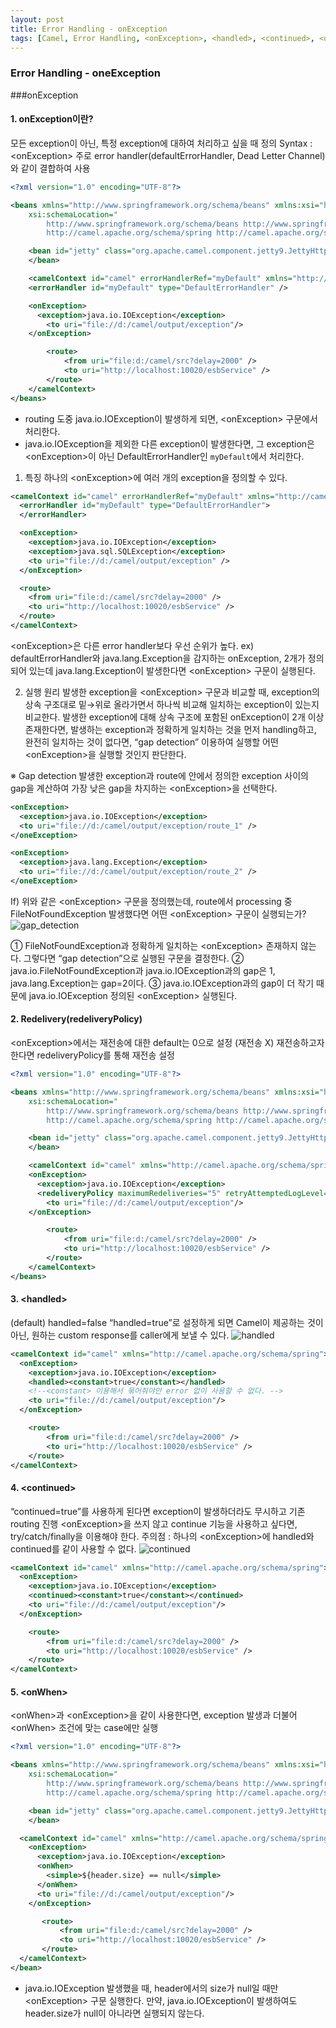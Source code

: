 ```yaml
---
layout: post
title: Error Handling - onException
tags: [Camel, Error Handling, <onException>, <handled>, <continued>, <onWhen>]
---
```


### Error Handling - oneException

###onException
#### 1. onException이란?
모든 exception이 아닌, 특정 exception에 대하여 처리하고 싶을 때 정의
Syntax : \<onException>
주로 error handler(defaultErrorHandler, Dead Letter Channel)와 같이 결합하여 사용
```xml
<?xml version="1.0" encoding="UTF-8"?>

<beans xmlns="http://www.springframework.org/schema/beans" xmlns:xsi="http://www.w3.org/2001/XMLSchema-instance"
 	xsi:schemaLocation="
        http://www.springframework.org/schema/beans http://www.springframework.org/schema/beans/spring-beans-2.5.xsd
        http://camel.apache.org/schema/spring http://camel.apache.org/schema/spring/camel-spring.xsd">

	<bean id="jetty" class="org.apache.camel.component.jetty9.JettyHttpComponent9">
	</bean>

 	<camelContext id="camel" errorHandlerRef="myDefault" xmlns="http://camel.apache.org/schema/spring">
    <errorHandler id="myDefault" type="DefaultErrorHandler" />

    <onException>
      <exception>java.io.IOException</exception>
    	<to uri="file://d:/camel/output/exception"/>
    </onException>

		<route>
			<from uri="file:d:/camel/src?delay=2000" />
			<to uri="http://localhost:10020/esbService" />
		</route>
	</camelContext>
</beans>
```
* routing 도중 java.io.IOException이 발생하게 되면, \<onException> 구문에서 처리한다.
* java.io.IOException을 제외한 다른 exception이 발생한다면, 그 exception은 \<onException>이 아닌 DefaultErrorHandler인 ```myDefault```에서 처리한다.

1. 특징
하나의 \<onException>에 여러 개의 exception을 정의할 수 있다.
```xml
<camelContext id="camel" errorHandlerRef="myDefault" xmlns="http://camel.apache.org/schema/spring"> 	
  <errorHandler id="myDefault" type="DefaultErrorHandler">
  </errorHandler>

  <onException>
    <exception>java.io.IOException</exception>
    <exception>java.sql.SQLException</exception>
    <to uri="file://d:/camel/output/exception" />
  </onException>

  <route>
    <from uri="file:d:/camel/src?delay=2000" />
    <to uri="http://localhost:10020/esbService" />
  </route>
</camelContext>
```
\<onException>은 다른 error handler보다 우선 순위가 높다.
ex) defaultErrorHandler와 java.lang.Exception을 감지하는 onException, 2개가 정의 되어 있는데 java.lang.Exception이 발생한다면 \<onException> 구문이 실행된다.

2. 실행 원리
발생한 exception을 \<onException> 구문과 비교할 때, exception의 상속 구조대로 밑→위로 올라가면서 하나씩 비교해 일치하는 exception이 있는지 비교한다.
발생한 exception에 대해 상속 구조에 포함된 onException이 2개 이상 존재한다면, 발생하는 exception과 정확하게 일치하는 것을 먼저 handling하고, 완전히 일치하는 것이 없다면, “gap detection” 이용하여 실행할 어떤 \<onException>을 실행할 것인지 판단한다.

※ Gap detection
발생한 exception과 route에 안에서 정의한 exception 사이의 gap을 계산하여 가장 낮은 gap을 차지하는 \<onException>을 선택한다.

```xml
<onException>
  <exception>java.io.IOException</exception>
  <to uri="file://d:/camel/output/exception/route_1" />
</oneException>

<onException>
  <exception>java.lang.Exception</exception>
  <to uri="file://d:/camel/output/exception/route_2" />
</oneException>
```

If) 위와 같은 \<onException> 구문을 정의했는데, route에서 processing 중 FileNotFoundException 발생했다면 어떤 \<onException> 구문이 실행되는가?
![gap_detection](C:/Users/NaYoung/Documents/Markdown/Camel-ESB/gap_detection.png)

①	 FileNotFoundException과 정확하게 일치하는 \<onException> 존재하지 않는다. 그렇다면 “gap detection”으로 실행된 구문을 결정한다.
②	 java.io.FileNotFoundException과 java.io.IOException과의 gap은 1, java.lang.Exception는 gap=2이다.
③	 java.io.IOException과의 gap이 더 작기 때문에 java.io.IOException 정의된 \<onException> 실행된다.


#### 2. Redelivery(redeliveryPolicy)
\<onException>에서는 재전송에 대한 default는 0으로 설정 (재전송 X)
재전송하고자 한다면 redeliveryPolicy를 통해 재전송 설정
```xml
<?xml version="1.0" encoding="UTF-8"?>

<beans xmlns="http://www.springframework.org/schema/beans" xmlns:xsi="http://www.w3.org/2001/XMLSchema-instance"
 	xsi:schemaLocation="
        http://www.springframework.org/schema/beans http://www.springframework.org/schema/beans/spring-beans-2.5.xsd
        http://camel.apache.org/schema/spring http://camel.apache.org/schema/spring/camel-spring.xsd">

	<bean id="jetty" class="org.apache.camel.component.jetty9.JettyHttpComponent9">
	</bean>

 	<camelContext id="camel" xmlns="http://camel.apache.org/schema/spring">
    <onException>
      <exception>java.io.IOException</exception>
      <redeliveryPolicy maximumRedeliveries="5" retryAttemptedLogLevel="WARN"/>
    	<to uri="file://d:/camel/output/exception"/>
    </onException>

		<route>
			<from uri="file:d:/camel/src?delay=2000" />
			<to uri="http://localhost:10020/esbService" />
		</route>
	</camelContext>
</beans>
```

#### 3. \<handled>
(default) handled=false
“handled=true”로 설정하게 되면 Camel이 제공하는 것이 아닌, 원하는 custom response를 caller에게 보낼 수 있다.
![handled](C:/Users/NaYoung/Documents/Markdown/Camel-ESB/handled.png)
```xml
<camelContext id="camel" xmlns="http://camel.apache.org/schema/spring">
  <onException>
    <exception>java.io.IOException</exception>
    <handled><constant>true</constant></handled>
    <!--<constant> 이용해서 묶어줘야만 error 없이 사용할 수 없다. -->
    <to uri="file://d:/camel/output/exception"/>
  </onException>

	<route>
		<from uri="file:d:/camel/src?delay=2000" />
		<to uri="http://localhost:10020/esbService" />
	</route>
</camelContext>
```

#### 4. \<continued>
“continued=true”를 사용하게 된다면 exception이 발생하더라도 무시하고 기존 routing 진행
\<onException>을 쓰지 않고 continue 기능을 사용하고 싶다면, try/catch/finally을 이용해야 한다.
주의점 : 하나의 \<onException>에 handled와 continued를 같이 사용할 수 없다.
![continued](C:/Users/NaYoung/Documents/Markdown/Camel-ESB/continued.png)
```xml
<camelContext id="camel" xmlns="http://camel.apache.org/schema/spring">
  <onException>
    <exception>java.io.IOException</exception>
    <continued><constant>true</constant></continued>
    <to uri="file://d:/camel/output/exception"/>
  </onException>

	<route>
		<from uri="file:d:/camel/src?delay=2000" />
		<to uri="http://localhost:10020/esbService" />
	</route>
</camelContext>
```

#### 5. \<onWhen>
\<onWhen>과 \<onException>을 같이 사용한다면, exception 발생과 더불어 \<onWhen> 조건에 맞는 case에만 실행
```xml
<?xml version="1.0" encoding="UTF-8"?>

<beans xmlns="http://www.springframework.org/schema/beans" xmlns:xsi="http://www.w3.org/2001/XMLSchema-instance"
 	xsi:schemaLocation="
        http://www.springframework.org/schema/beans http://www.springframework.org/schema/beans/spring-beans-2.5.xsd
        http://camel.apache.org/schema/spring http://camel.apache.org/schema/spring/camel-spring.xsd">

	<bean id="jetty" class="org.apache.camel.component.jetty9.JettyHttpComponent9">
	</bean>

  <camelContext id="camel" xmlns="http://camel.apache.org/schema/spring">
    <onException>
      <exception>java.io.IOException</exception>
      <onWhen>
        <simple>${header.size} == null</simple>
      </onWhen>
      <to uri="file://d:/camel/output/exception"/>
    </onException>

	   <route>
		   <from uri="file:d:/camel/src?delay=2000" />
		   <to uri="http://localhost:10020/esbService" />
	   </route>
  </camelContext>
</bean>
```
* java.io.IOException 발생했을 때, header에서의 size가 null일 때만 \<onException> 구문 실행한다. 만약, java.io.IOException이 발생하여도 header.size가 null이 아니라면 실행되지 않는다.
